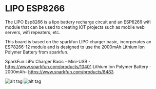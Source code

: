 # LIPO ESP8266

The LIPO Esp8266 is a lipo battery recharge circuit and an ESP8266 wifi module that can be used to creating IOT projects such as mobile web servers, wifi repeaters, etc.

This board is based on the sparkfun LIPO charger basic, incorperates an ESP8266-12 module and is designed to use the 2000mAh Lithium Ion Polymer Battery from sparkfun.

SparkFun LiPo Charger Basic - Mini-USB - https://www.sparkfun.com/products/10401
Lithium Ion Polymer Battery - 2000mAh- https://www.sparkfun.com/products/8483

![alt tag](https://raw.githubusercontent.com/osteth/LIPO_ESP8266/blob/master/board.png)
![alt tag](https://raw.githubusercontent.com/osteht/LIPO_ESP8266/blob/master/schematic.png)
